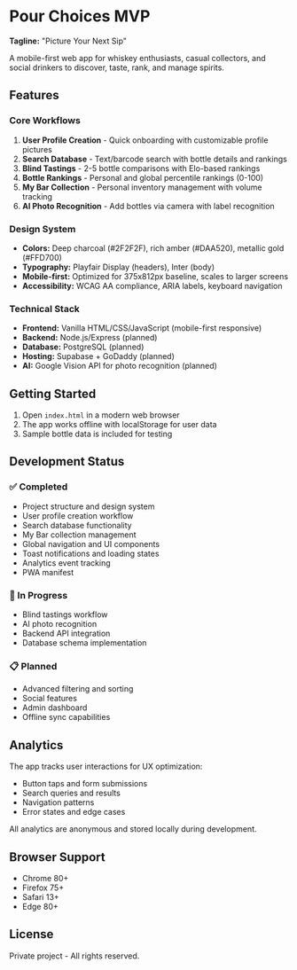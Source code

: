# Pour Choices MVP

**Tagline:** "Picture Your Next Sip"

A mobile-first web app for whiskey enthusiasts, casual collectors, and social drinkers to discover, taste, rank, and manage spirits.

## Features

### Core Workflows
1. **User Profile Creation** - Quick onboarding with customizable profile pictures
2. **Search Database** - Text/barcode search with bottle details and rankings
3. **Blind Tastings** - 2-5 bottle comparisons with Elo-based rankings
4. **Bottle Rankings** - Personal and global percentile rankings (0-100)
5. **My Bar Collection** - Personal inventory management with volume tracking
6. **AI Photo Recognition** - Add bottles via camera with label recognition

### Design System
- **Colors:** Deep charcoal (#2F2F2F), rich amber (#DAA520), metallic gold (#FFD700)
- **Typography:** Playfair Display (headers), Inter (body)
- **Mobile-first:** Optimized for 375x812px baseline, scales to larger screens
- **Accessibility:** WCAG AA compliance, ARIA labels, keyboard navigation

### Technical Stack
- **Frontend:** Vanilla HTML/CSS/JavaScript (mobile-first responsive)
- **Backend:** Node.js/Express (planned)
- **Database:** PostgreSQL (planned)
- **Hosting:** Supabase + GoDaddy (planned)
- **AI:** Google Vision API for photo recognition (planned)

## Getting Started

1. Open `index.html` in a modern web browser
2. The app works offline with localStorage for user data
3. Sample bottle data is included for testing

## Development Status

### ✅ Completed
- Project structure and design system
- User profile creation workflow
- Search database functionality
- My Bar collection management
- Global navigation and UI components
- Toast notifications and loading states
- Analytics event tracking
- PWA manifest

### 🚧 In Progress
- Blind tastings workflow
- AI photo recognition
- Backend API integration
- Database schema implementation

### 📋 Planned
- Advanced filtering and sorting
- Social features
- Admin dashboard
- Offline sync capabilities

## Analytics

The app tracks user interactions for UX optimization:
- Button taps and form submissions
- Search queries and results
- Navigation patterns
- Error states and edge cases

All analytics are anonymous and stored locally during development.

## Browser Support

- Chrome 80+
- Firefox 75+
- Safari 13+
- Edge 80+

## License

Private project - All rights reserved.
